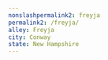 ```yaml
---
﻿nonslashpermalink2: freyja
permalink2: /freyja/
alley: Freyja
city: Conway
state: New Hampshire
---
```


